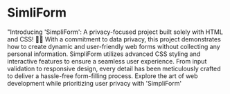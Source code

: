 # SimliForm

"Introducing 'SimpliForm': A privacy-focused project built solely with HTML and CSS! 📝🎨 With a commitment to data privacy, this project demonstrates how to create dynamic and user-friendly web forms without collecting any personal information. SimpliForm utilizes advanced CSS styling and interactive features to ensure a seamless user experience. From input validation to responsive design, every detail has been meticulously crafted to deliver a hassle-free form-filling process. Explore the art of web development while prioritizing user privacy with 'SimpliForm'
